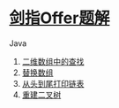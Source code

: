 # [剑指Offer题解](<https://www.nowcoder.com/ta/coding-interviews>)

Java

1. [二维数组中的查找](01%20二维数组中的查找/README.md) 
2. [替换数组](02%20替换空格/README.md) 
3. [从头到尾打印链表](03%20从头到尾打印链表/README.md) 
4. [重建二叉树](04%20重建二叉树/README.md) 

